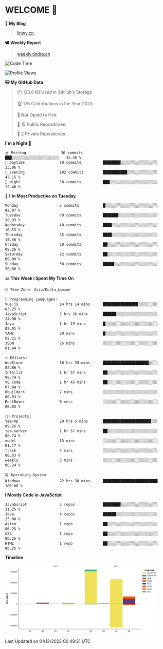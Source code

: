 # WELCOME 👋

**🐶 My Blog**
> [linwy.cn](linwy.cn)

**🕊️ Weekly Report**
> [weekly.tindra.cn](weekly.tindra.cn)
<!--START_SECTION:waka-->
![Code Time](http://img.shields.io/badge/Code%20Time-614%20hrs%2054%20mins-blue)

![Profile Views](http://img.shields.io/badge/Profile%20Views-21-blue)

**🐱 My GitHub Data** 

> 📦 123.6 kB Used in GitHub's Storage 
 > 
> 🏆 176 Contributions in the Year 2023
 > 
> 🚫 Not Opted to Hire
 > 
> 📜 15 Public Repositories 
 > 
> 🔑 2 Private Repositories 
 > 
**I'm a Night 🦉** 

```text
🌞 Morning                30 commits          ███░░░░░░░░░░░░░░░░░░░░░░   12.40 % 
🌆 Daytime                80 commits          ████████░░░░░░░░░░░░░░░░░   33.06 % 
🌃 Evening                102 commits         ███████████░░░░░░░░░░░░░░   42.15 % 
🌙 Night                  30 commits          ███░░░░░░░░░░░░░░░░░░░░░░   12.40 % 
```
📅 **I'm Most Productive on Tuesday** 

```text
Monday                   5 commits           █░░░░░░░░░░░░░░░░░░░░░░░░   02.07 % 
Tuesday                  70 commits          ███████░░░░░░░░░░░░░░░░░░   28.93 % 
Wednesday                40 commits          ████░░░░░░░░░░░░░░░░░░░░░   16.53 % 
Thursday                 35 commits          ████░░░░░░░░░░░░░░░░░░░░░   14.46 % 
Friday                   20 commits          ██░░░░░░░░░░░░░░░░░░░░░░░   08.26 % 
Saturday                 22 commits          ██░░░░░░░░░░░░░░░░░░░░░░░   09.09 % 
Sunday                   50 commits          █████░░░░░░░░░░░░░░░░░░░░   20.66 % 
```


📊 **This Week I Spent My Time On** 

```text
🕑︎ Time Zone: Asia/Kuala_Lumpur

💬 Programming Languages: 
Vue.js                   14 hrs 14 mins      ████████████████░░░░░░░░░   63.25 % 
JavaScript               5 hrs 36 mins       ██████░░░░░░░░░░░░░░░░░░░   24.90 % 
Java                     1 hr 19 mins        █░░░░░░░░░░░░░░░░░░░░░░░░   05.91 % 
YAML                     29 mins             █░░░░░░░░░░░░░░░░░░░░░░░░   02.21 % 
JSON                     26 mins             ░░░░░░░░░░░░░░░░░░░░░░░░░   01.94 % 

🔥 Editors: 
WebStorm                 18 hrs 39 mins      █████████████████████░░░░   82.86 % 
IntelliJ                 1 hr 57 mins        ██░░░░░░░░░░░░░░░░░░░░░░░   08.74 % 
VS Code                  1 hr 45 mins        ██░░░░░░░░░░░░░░░░░░░░░░░   07.84 % 
HbuilderX                7 mins              ░░░░░░░░░░░░░░░░░░░░░░░░░   00.53 % 
RustRover                0 secs              ░░░░░░░░░░░░░░░░░░░░░░░░░   00.03 % 

🐱‍💻 Projects: 
tea-mp                   20 hrs 5 mins       ██████████████████████░░░   89.26 % 
tea-server               1 hr 57 mins        ██░░░░░░░░░░░░░░░░░░░░░░░   08.74 % 
model                    15 mins             ░░░░░░░░░░░░░░░░░░░░░░░░░   01.17 % 
track                    7 mins              ░░░░░░░░░░░░░░░░░░░░░░░░░   00.53 % 
weekly                   3 mins              ░░░░░░░░░░░░░░░░░░░░░░░░░   00.24 % 

💻 Operating System: 
Windows                  22 hrs 30 mins      █████████████████████████   100.00 % 
```

**I Mostly Code in JavaScript** 

```text
JavaScript               5 repos             ████████░░░░░░░░░░░░░░░░░   31.25 % 
Java                     4 repos             ██████░░░░░░░░░░░░░░░░░░░   25.00 % 
Astro                    1 repo              ██░░░░░░░░░░░░░░░░░░░░░░░   06.25 % 
CSS                      1 repo              ██░░░░░░░░░░░░░░░░░░░░░░░   06.25 % 
HTML                     1 repo              ██░░░░░░░░░░░░░░░░░░░░░░░   06.25 % 
```



**Timeline**

![Lines of Code chart](https://raw.githubusercontent.com/rieraa/rieraa/main/assets/bar_graph.png)


 Last Updated on 01/12/2023 00:49:21 UTC
<!--END_SECTION:waka-->
